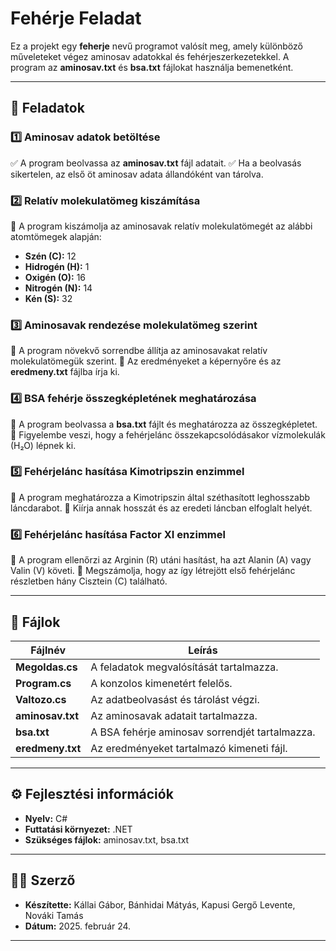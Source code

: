 # Fehérje Feladat

Ez a projekt egy **feherje** nevű programot valósít meg, amely különböző műveleteket végez aminosav adatokkal és fehérjeszerkezetekkel. A program az **aminosav.txt** és **bsa.txt** fájlokat használja bemenetként.

---

## 📌 Feladatok

### 1️⃣ Aminosav adatok betöltése
✅ A program beolvassa az **aminosav.txt** fájl adatait.
✅ Ha a beolvasás sikertelen, az első öt aminosav adata állandóként van tárolva.

### 2️⃣ Relatív molekulatömeg kiszámítása
🔹 A program kiszámolja az aminosavak relatív molekulatömegét az alábbi atomtömegek alapján:
   - **Szén (C):** 12
   - **Hidrogén (H):** 1
   - **Oxigén (O):** 16
   - **Nitrogén (N):** 14
   - **Kén (S):** 32

### 3️⃣ Aminosavak rendezése molekulatömeg szerint
📌 A program növekvő sorrendbe állítja az aminosavakat relatív molekulatömegük szerint.
📌 Az eredményeket a képernyőre és az **eredmeny.txt** fájlba írja ki.

### 4️⃣ BSA fehérje összegképletének meghatározása
📌 A program beolvassa a **bsa.txt** fájlt és meghatározza az összegképletet.
📌 Figyelembe veszi, hogy a fehérjelánc összekapcsolódásakor vízmolekulák (H₂O) lépnek ki.

### 5️⃣ Fehérjelánc hasítása Kimotripszin enzimmel
🔬 A program meghatározza a Kimotripszin által széthasított leghosszabb láncdarabot.
🔬 Kiírja annak hosszát és az eredeti láncban elfoglalt helyét.

### 6️⃣ Fehérjelánc hasítása Factor XI enzimmel
🧬 A program ellenőrzi az Arginin (R) utáni hasítást, ha azt Alanin (A) vagy Valin (V) követi.
🧬 Megszámolja, hogy az így létrejött első fehérjelánc részletben hány Cisztein (C) található.

---

## 📂 Fájlok

| Fájlnév        | Leírás |
|---------------|--------|
| **Megoldas.cs** | A feladatok megvalósítását tartalmazza. |
| **Program.cs**  | A konzolos kimenetért felelős. |
| **Valtozo.cs**  | Az adatbeolvasást és tárolást végzi. |
| **aminosav.txt** | Az aminosavak adatait tartalmazza. |
| **bsa.txt**     | A BSA fehérje aminosav sorrendjét tartalmazza. |
| **eredmeny.txt** | Az eredményeket tartalmazó kimeneti fájl. |

---


## ⚙️ Fejlesztési információk

- **Nyelv:** C#
- **Futtatási környezet:** .NET
- **Szükséges fájlok:** aminosav.txt, bsa.txt

---

## 👨‍💻 Szerző

- **Készítette:** Kállai Gábor, Bánhidai Mátyás, Kapusi Gergő Levente, Nováki Tamás
- **Dátum:** 2025. február 24.

---

